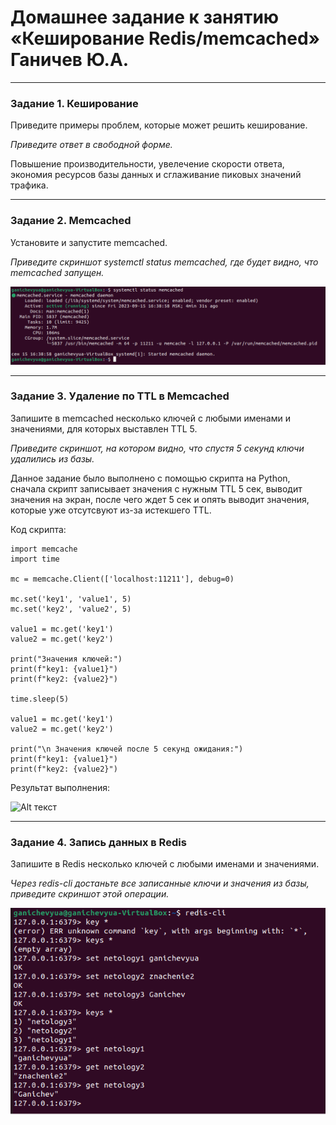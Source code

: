 # Домашнее задание к занятию «Кеширование Redis/memcached» Ганичев Ю.А.

---

### Задание 1. Кеширование 

Приведите примеры проблем, которые может решить кеширование. 

*Приведите ответ в свободной форме.*

Повышение производительности, увелечение скорости ответа, экономия ресурсов базы данных и сглаживание пиковых значений трафика.

---

### Задание 2. Memcached

Установите и запустите memcached.

*Приведите скриншот systemctl status memcached, где будет видно, что memcached запущен.*

![Alt текст](https://github.com/s2nt/netology_home_works/blob/main/sdb/screenshots/2/%D0%A1%D0%BD%D0%B8%D0%BC%D0%BE%D0%BA%20%D1%8D%D0%BA%D1%80%D0%B0%D0%BD%D0%B0%202023-09-15%20164455.png)

---

### Задание 3. Удаление по TTL в Memcached

Запишите в memcached несколько ключей с любыми именами и значениями, для которых выставлен TTL 5. 

*Приведите скриншот, на котором видно, что спустя 5 секунд ключи удалились из базы.*

Данное задание было выполнено с помощью скрипта на Python, сначала скрипт записывает значения с нужным TTL 5 сек, выводит значения на экран,
после чего ждет 5 сек и опять выводит значения, которые уже отсутсвуют из-за истекшего TTL. 

Код скрипта:

```                                                                         
import memcache
import time

mc = memcache.Client(['localhost:11211'], debug=0)

mc.set('key1', 'value1', 5)
mc.set('key2', 'value2', 5)

value1 = mc.get('key1')
value2 = mc.get('key2')

print("Значения ключей:")
print(f"key1: {value1}")
print(f"key2: {value2}")

time.sleep(5)

value1 = mc.get('key1')
value2 = mc.get('key2')

print("\n Значения ключей после 5 секунд ожидания:")
print(f"key1: {value1}")
print(f"key2: {value2}")
```

Результат выполнения:

![Alt текст]()

---

### Задание 4. Запись данных в Redis

Запишите в Redis несколько ключей с любыми именами и значениями. 

*Через redis-cli достаньте все записанные ключи и значения из базы, приведите скриншот этой операции.*

![Alt текст](https://github.com/s2nt/netology_home_works/blob/main/sdb/screenshots/2/%D0%A1%D0%BD%D0%B8%D0%BC%D0%BE%D0%BA%20%D1%8D%D0%BA%D1%80%D0%B0%D0%BD%D0%B0%202023-09-15%20170459.png)
